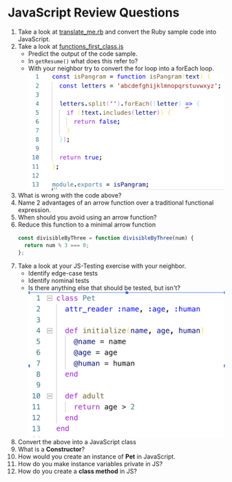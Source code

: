 # JavaScript Review Questions

1. Take a look at  [translate_me.rb](code-samples/translate_me.rb) and convert the Ruby sample code into JavaScript. 
1. Take a look at [functions_first_class.js](code-samples/functions_first_class.js)
   - Predict the output of the code sample.
   - In `getResume()`  what does this refer to?
   - With your neighbor try to convert the for loop into a forEach loop.
![broken loop example](images/brokenloop.png)
1. What is wrong with the code above?
1. Name 2 advantages of an arrow function over a traditional functional expression.
1. When should you avoid using an arrow function?
1. Reduce this function to a minimal arrow function
   ```javascript
   const divisibleByThree = function divisibleByThree(num) {
     return num % 3 === 0;
   };
   ```
1. Take a look at your JS-Testing exercise with your neighbor.
   - Identify edge-case tests
   - Identify nominal tests
   - Is there anything else that should be tested, but isn't?
   ![pet class](images/pet-class.png)
1. Convert the above into a JavaScript class
1. What is a **Constructor**?
1. How would you create an instance of **Pet** in JavaScript.
1. How do you make instance variables private in JS?
1. How do you create a **class method** in JS?

